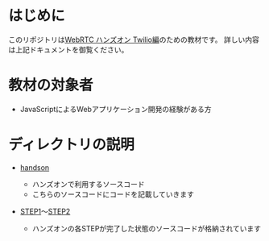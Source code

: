 # はじめに

このリポジトリは[WebRTC ハンズオン Twilio編](https://qiita.com/mobilebiz/private/db133aeb21f880ddfcdd)のための教材です。
詳しい内容は上記ドキュメントを御覧ください。

# 教材の対象者

- JavaScriptによるWebアプリケーション開発の経験がある方

# ディレクトリの説明

- [handson](handson/)
  - ハンズオンで利用するソースコード
  - こちらのソースコードにコードを記載していきます
  
- [STEP1](STEP1/)〜[STEP2](STEP2/)
  - ハンズオンの各STEPが完了した状態のソースコードが格納されています